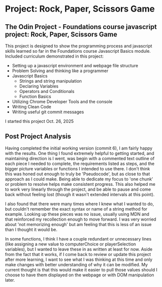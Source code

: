 # Project: Rock, Paper, Scissors Game
## The Odin Project - Foundations course javascript project: Rock, Paper, Scissors Game

This project is designed to show the programming process and javascript skills learned so far in the Foundations course Javascript Basics module. Included curriculum demonstrated in this project:
- Setting up a javascript environment and webpage file structure
- Problem Solving and thinking like a programmer
- Javascript Basics
    - Strings and string manipulation
    - Declaring Variables
    - Operators and Conditionals
    - Function Basics
- Utilizing Chrome Developer Tools and the console
- Writing Clean Code
- Writing useful git commit messages

I started this project Oct. 26, 2025

## Post Project Analysis

Having completed the initial working version (commit 6), I am fairly happy with the results. One thing I found extremely helpful to getting started, and maintaining direction is I went, was begin with a commented text outline of each piece I needed to complete, the requirements listed as steps, and the bigger picture variables or functions I intended to use there. I don't think this was honed out enough to truly be 'Pseudocode', but as close to that approach as I could make. Being able to dedicate my focus to 'one chunk' or problem to resolve helps make consistent progress. This also helped me to work very linearly through the project, and be able to pause and come back without feeling lost (though it wasn't extended intervals at this point). 

I also found that there were many times where I knew what I wanted to do, but couldn't remember the exact syntax or name of a string method for example. Looking up these pieces was no issue, usually using MDN and that reinforced my recollection enough to move forward. I was very worried about 'not memorizing enough' but am feeling that this is less of an issue than I thought it would be. 

In some functions, I think I have a couple redundant or unnecessary lines (like assigning a new value to computerChoice or playerSelection variables), but I wanted to leave these in as written at least for now. Aside from the fact that it works, if I come back to review or update this project after more learning, I want to see what I was thinking at this time and only make changes with better understanding of why it can be modified. My current thought is that this would make it easier to pull those values should I choose to have them displayed on the webpage or with DOM manipulation later. 